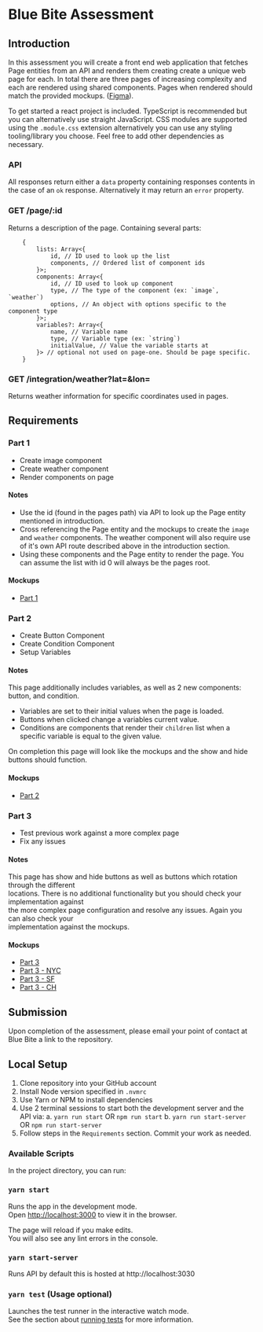 # Blue Bite Assessment

## Introduction

In this assessment you will create a front end web application that fetches Page entities from an API and renders them creating create a unique web page for each. In total there are three pages of increasing complexity and each are rendered using shared components. Pages when rendered should match the provided mockups. ([Figma](https://www.figma.com/proto/9NtrKC7KAudIqARPU4OzfL/Front-End-Assessment?page-id=0%3A1&node-id=40%3A16&viewport=241%2C48%2C0.73&scaling=scale-down&starting-point-node-id=40%3A16&show-proto-sidebar=1)).

To get started a react project is included. TypeScript is recommended but you can alternatively use straight JavaScript. CSS modules are supported using the `.module.css` extension alternatively you can use any styling tooling/library you choose. Feel free to add other dependencies as
necessary.

### API

All responses return either a `data` property containing responses contents in the case of an `ok` response. Alternatively it may return an `error` property.

### GET /page/:id

Returns a description of the page. Containing several parts:

```
    {
        lists: Array<{
            id, // ID used to look up the list
            components, // Ordered list of component ids
        }>;
        components: Array<{
            id, // ID used to look up component
            type, // The type of the component (ex: `image`, `weather`)
            options, // An object with options specific to the component type
        }>;
        variables?: Array<{
            name, // Variable name
            type, // Variable type (ex: `string`)
            initialValue, // Value the variable starts at
        }> // optional not used on page-one. Should be page specific.
    }
```

### GET /integration/weather?lat=<lat>&lon=<lon>

Returns weather information for specific coordinates used in pages.


## Requirements

### Part 1
* Create image component
* Create weather component
* Render components on page

#### Notes
* Use the id (found in the pages path) via API to look up the Page entity mentioned in introduction.
* Cross referencing the Page entity and the mockups to create the `image` and `weather` components. The weather component will also require use of it's own API route described above in the introduction section.
* Using these components and the Page entity to render the page. You can assume the list with id 0 will always be the pages root.

#### Mockups
* [Part 1](https://www.figma.com/proto/9NtrKC7KAudIqARPU4OzfL/Front-End-Assessment?page-id=0%3A1&node-id=40%3A16&viewport=241%2C48%2C0.73&scaling=scale-down&starting-point-node-id=40%3A16&show-proto-sidebar=1)

### Part 2
* Create Button Component
* Create Condition Component
* Setup Variables

#### Notes
This page additionally includes variables, as well as 2 new components: button, and condition.

* Variables are set to their initial values when the page is loaded.
* Buttons when clicked change a variables current value.
* Conditions are components that render their `children` list when a specific variable is equal to the given value.

On completion this page will look like the mockups and the show and hide buttons should function.

#### Mockups
* [Part 2](https://www.figma.com/proto/9NtrKC7KAudIqARPU4OzfL/Front-End-Assessment?page-id=0%3A1&node-id=78%3A48&viewport=241%2C48%2C0.73&scaling=scale-down&starting-point-node-id=78%3A48&show-proto-sidebar=1)


### Part 3
* Test previous work against a more complex page
* Fix any issues


#### Notes

This page has show and hide buttons as well as buttons which rotation through the different \
locations. There is no additional functionality but you should check your implementation against \
the more complex page configuration and resolve any issues. Again you can also check your \
implementation against the mockups.

#### Mockups
* [Part 3](https://www.figma.com/proto/9NtrKC7KAudIqARPU4OzfL/Front-End-Assessment?page-id=0%3A1&node-id=98%3A79&viewport=241%2C48%2C0.73&scaling=scale-down&starting-point-node-id=98%3A79&show-proto-sidebar=1)
* [Part 3 - NYC](https://www.figma.com/proto/9NtrKC7KAudIqARPU4OzfL/Front-End-Assessment?page-id=0%3A1&node-id=98%3A111&viewport=241%2C48%2C0.73&scaling=scale-down&starting-point-node-id=98%3A111&show-proto-sidebar=1)
* [Part 3 - SF](https://www.figma.com/proto/9NtrKC7KAudIqARPU4OzfL/Front-End-Assessment?page-id=0%3A1&node-id=98%3A151&viewport=241%2C48%2C0.73&scaling=scale-down&starting-point-node-id=98%3A151&show-proto-sidebar=1)
* [Part 3 - CH](https://www.figma.com/proto/9NtrKC7KAudIqARPU4OzfL/Front-End-Assessment?page-id=0%3A1&node-id=98%3A188&viewport=241%2C48%2C0.73&scaling=scale-down&starting-point-node-id=98%3A188&show-proto-sidebar=1)


## Submission
Upon completion of the assessment, please email your point of contact at Blue Bite a link to the repository.


## Local Setup

1. Clone repository into your GitHub account
2. Install Node version specified in `.nvmrc`
3. Use Yarn or NPM to install dependencies
4. Use 2 terminal sessions to start both the development server and the API via:
    a. `yarn run start` OR `npm run start`
    b. `yarn run start-server` OR `npm run start-server`
5. Follow steps in the `Requirements` section. Commit your work as needed.

### Available Scripts

In the project directory, you can run:

### `yarn start`

Runs the app in the development mode.\
Open [http://localhost:3000](http://localhost:3000) to view it in the browser.

The page will reload if you make edits.\
You will also see any lint errors in the console.

### `yarn start-server`

Runs API by default this is hosted at http://localhost:3030

### `yarn test` (Usage optional)

Launches the test runner in the interactive watch mode.\
See the section about [running tests](https://facebook.github.io/create-react-app/docs/running-tests) for more information.

